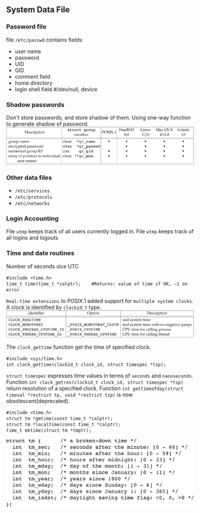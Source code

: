 ## System Data File ##

### Password file ###
file `/etc/passwd` contains fields:
* user name 
* password
* UID
* GID
* comment field
* home directory
* login shell field  #/dev/null, device


### Shadow passwords ###
Don't store passwords, and store shadow of them.
Using one-way function to generate shadow of password. 
![group-structure](./images/group-structure.jpg)

### Other data files ###
* `/etc/services`
* `/etc/protocols`
* `/etc/networks`

### Login Accounting ###
File `utmp` keeps track of all users currently logged in.
File `wtmp` keeps track of all logins and logouts

### Time and date routines ###
Number of seconds sice UTC

	#include <time.h>
	time_t time(time_t *calptr); 	#Returns: value of time if OK, –1 on error

`Real-time extensions` to POSIX.1 added support for `multiple system clocks`.
A clock is identified by `clockid_t` type.
![clock_t-value](./images/clock_t-value.jpg)

The `clock_gettime` function get the time of specified clock.

	#include <sys/time.h>
	int clock_gettime(clockid_t clock_id, struct timespec *tsp);

`struct timespec` expresses time values in terms of `seconds` and `nanoseconds`.
Function `int clock_getres(clockid_t clock_id, struct timespec *tsp)` return resolution of a specified clock.
Function `int gettimeofday(struct timeval *restrict tp, void *restrict tzp)` is now obsolescent(deprecated).

	#include <time.h>
	struct tm *gmtime(const time_t *calptr);
	struct tm *localtime(const time_t *calptr);
	time_t mktime(struct tm *tmptr);

![struct-tm](./images/struct-time.jpg)
